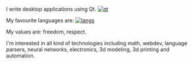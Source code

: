 I write desktop applications using Qt. [![qt](https://skillicons.dev/icons?i=qt,windows,linux&theme=light)](https://skillicons.dev)

My favourite languages are: [![langs](https://skillicons.dev/icons?i=js,python,cpp&theme=light)](https://skillicons.dev)

My values are: freedom, respect.

I'm interested in all kind of technologies including math, webdev, language parsers, neural networks, electronics, 3d modeling, 3d printing and automation.
